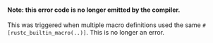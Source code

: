 #### Note: this error code is no longer emitted by the compiler.

This was triggered when multiple macro definitions used the same
`#[rustc_builtin_macro(..)]`. This is no longer an error.
